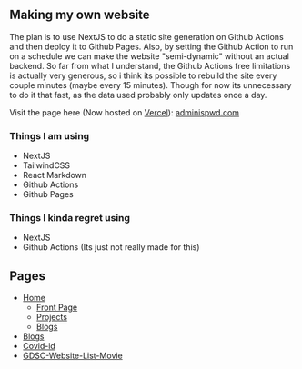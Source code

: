 ## Making my own website
The plan is to use NextJS to do a static site generation on Github Actions and then deploy it to Github Pages. Also, by setting the Github Action to run on a schedule we can make the website "semi-dynamic" without an actual backend. So far from what I understand, the Github Actions free limitations is actually very generous, so i think its possible to rebuild the site every couple minutes (maybe every 15 minutes). Though for now its unnecessary to do it that fast, as the data used probably only updates once a day.

Visit the page here (Now hosted on [Vercel](https://vercel.com/)): [adminispwd.com](https://adminispwd.com)

### Things I am using
- NextJS
- TailwindCSS
- React Markdown
- Github Actions
- Github Pages

### Things I kinda regret using
- NextJS
- Github Actions (Its just not really made for this)

## Pages
- [Home](https://adminispwd.com/)
    - [Front Page](https://adminispwd.com/#frontpage)
    - [Projects](https://adminispwd.com/#myprojects)
    - [Blogs](https://adminispwd.com/#pinnedblogs)
- [Blogs](https://adminispwd.com/posts)
- [Covid-id](https://adminispwd.com/covid-id)
- [GDSC-Website-List-Movie](https://adminispwd.com/projects/GDSC-Website-List-Movie/html/)